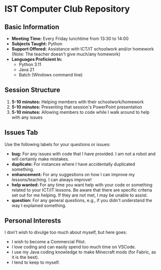 # IST Computer Club Repository

## Basic Information
- **Meeting Time:** Every Friday lunchtime from 13:30 to 14:00
- **Subjects Taught:** Python
- **Support Offered:** Assistance with ICT/IT schoolwork and/or homework (Note: The teacher doesn't give much/any homework)
- **Languages Proficient In:** 
  - Python 3.11
  - Java 21
  - Batch (Windows command line)

## Session Structure
1. **5-10 minutes:** Helping members with their schoolwork/homework
2. **5-10 minutes:** Presenting that session's PowerPoint presentation
3. **5-10 minutes:** Allowing members to code while I walk around to help with any issues

## Issues Tab
Use the following labels for your questions or issues:

- **bug:** For any issues with code that I have provided. I am not a robot and will certainly make mistakes.
- **duplicate:** For instances where I have accidentally duplicated something.
- **enhancement:** For any suggestions on how I can improve my lessons/teaching. I can always improve!
- **help wanted:** For any time you want help with your code or something related to your ICT/IT lessons. Be aware that there are specific criteria set out for me helping. If they are not met, I may be unable to assist.
- **question:** For any general questions, e.g., if you didn't understand the way I explained something.

## Personal Interests
I don't wish to divulge too much about myself, but here goes:
- I wish to become a Commercial Pilot.
- I love coding and can easily spend too much time on VSCode.
- I use my Java coding knowledge to make Minecraft mods (for Fabric, as it is the best).
- I tend to keep to myself.